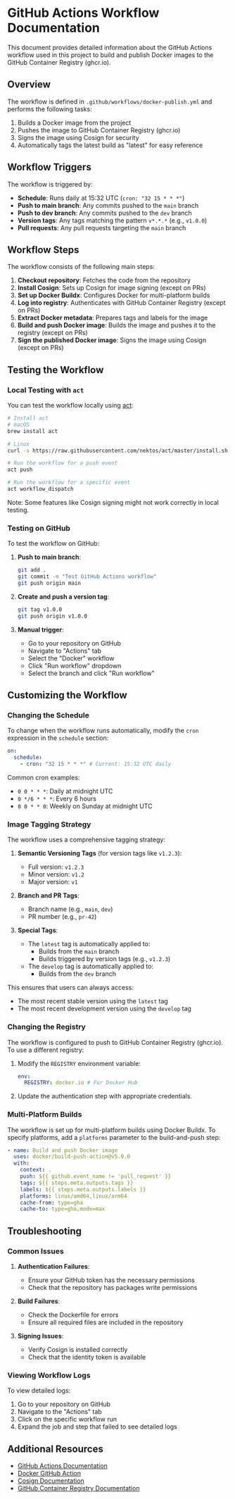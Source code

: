 # GitHub Actions Workflow Documentation

This document provides detailed information about the GitHub Actions workflow used in this project to build and publish Docker images to the GitHub Container Registry (ghcr.io).

## Overview

The workflow is defined in `.github/workflows/docker-publish.yml` and performs the following tasks:

1. Builds a Docker image from the project
2. Pushes the image to GitHub Container Registry (ghcr.io)
3. Signs the image using Cosign for security
4. Automatically tags the latest build as "latest" for easy reference

## Workflow Triggers

The workflow is triggered by:

- **Schedule**: Runs daily at 15:32 UTC (`cron: "32 15 * * *"`)
- **Push to main branch**: Any commits pushed to the `main` branch
- **Push to dev branch**: Any commits pushed to the `dev` branch
- **Version tags**: Any tags matching the pattern `v*.*.*` (e.g., `v1.0.0`)
- **Pull requests**: Any pull requests targeting the `main` branch

## Workflow Steps

The workflow consists of the following main steps:

1. **Checkout repository**: Fetches the code from the repository
2. **Install Cosign**: Sets up Cosign for image signing (except on PRs)
3. **Set up Docker Buildx**: Configures Docker for multi-platform builds
4. **Log into registry**: Authenticates with GitHub Container Registry (except on PRs)
5. **Extract Docker metadata**: Prepares tags and labels for the image
6. **Build and push Docker image**: Builds the image and pushes it to the registry (except on PRs)
7. **Sign the published Docker image**: Signs the image using Cosign (except on PRs)

## Testing the Workflow

### Local Testing with `act`

You can test the workflow locally using [act](https://github.com/nektos/act):

```bash
# Install act
# macOS
brew install act

# Linux
curl -s https://raw.githubusercontent.com/nektos/act/master/install.sh | sudo bash

# Run the workflow for a push event
act push

# Run the workflow for a specific event
act workflow_dispatch
```

Note: Some features like Cosign signing might not work correctly in local testing.

### Testing on GitHub

To test the workflow on GitHub:

1. **Push to main branch**:

   ```bash
   git add .
   git commit -m "Test GitHub Actions workflow"
   git push origin main
   ```

2. **Create and push a version tag**:

   ```bash
   git tag v1.0.0
   git push origin v1.0.0
   ```

3. **Manual trigger**:
   - Go to your repository on GitHub
   - Navigate to "Actions" tab
   - Select the "Docker" workflow
   - Click "Run workflow" dropdown
   - Select the branch and click "Run workflow"

## Customizing the Workflow

### Changing the Schedule

To change when the workflow runs automatically, modify the `cron` expression in the `schedule` section:

```yaml
on:
  schedule:
    - cron: "32 15 * * *" # Current: 15:32 UTC daily
```

Common cron examples:

- `0 0 * * *`: Daily at midnight UTC
- `0 */6 * * *`: Every 6 hours
- `0 0 * * 0`: Weekly on Sunday at midnight UTC

### Image Tagging Strategy

The workflow uses a comprehensive tagging strategy:

1. **Semantic Versioning Tags** (for version tags like `v1.2.3`):

   - Full version: `v1.2.3`
   - Minor version: `v1.2`
   - Major version: `v1`

2. **Branch and PR Tags**:

   - Branch name (e.g., `main`, `dev`)
   - PR number (e.g., `pr-42`)

3. **Special Tags**:
   - The `latest` tag is automatically applied to:
     - Builds from the `main` branch
     - Builds triggered by version tags (e.g., `v1.2.3`)
   - The `develop` tag is automatically applied to:
     - Builds from the `dev` branch

This ensures that users can always access:

- The most recent stable version using the `latest` tag
- The most recent development version using the `develop` tag

### Changing the Registry

The workflow is configured to push to GitHub Container Registry (ghcr.io). To use a different registry:

1. Modify the `REGISTRY` environment variable:

   ```yaml
   env:
     REGISTRY: docker.io # For Docker Hub
   ```

2. Update the authentication step with appropriate credentials.

### Multi-Platform Builds

The workflow is set up for multi-platform builds using Docker Buildx. To specify platforms, add a `platforms` parameter to the build-and-push step:

```yaml
- name: Build and push Docker image
  uses: docker/build-push-action@v5.0.0
  with:
    context: .
    push: ${{ github.event_name != 'pull_request' }}
    tags: ${{ steps.meta.outputs.tags }}
    labels: ${{ steps.meta.outputs.labels }}
    platforms: linux/amd64,linux/arm64
    cache-from: type=gha
    cache-to: type=gha,mode=max
```

## Troubleshooting

### Common Issues

1. **Authentication Failures**:

   - Ensure your GitHub token has the necessary permissions
   - Check that the repository has packages write permissions

2. **Build Failures**:

   - Check the Dockerfile for errors
   - Ensure all required files are included in the repository

3. **Signing Issues**:
   - Verify Cosign is installed correctly
   - Check that the identity token is available

### Viewing Workflow Logs

To view detailed logs:

1. Go to your repository on GitHub
2. Navigate to the "Actions" tab
3. Click on the specific workflow run
4. Expand the job and step that failed to see detailed logs

## Additional Resources

- [GitHub Actions Documentation](https://docs.github.com/en/actions)
- [Docker GitHub Action](https://github.com/docker/build-push-action)
- [Cosign Documentation](https://github.com/sigstore/cosign)
- [GitHub Container Registry Documentation](https://docs.github.com/en/packages/working-with-a-github-packages-registry/working-with-the-container-registry)
